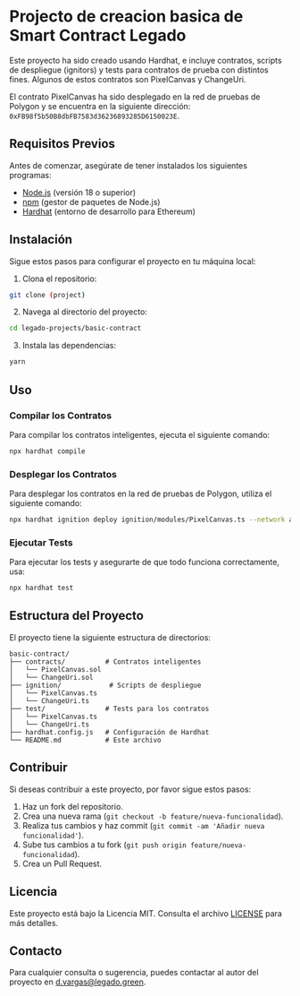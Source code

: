 # Projecto de creacion basica de Smart Contract Legado

Este proyecto ha sido creado usando Hardhat, e incluye contratos, scripts de despliegue (ignitors) y tests para contratos de prueba con distintos fines. Algunos de estos contratos son PixelCanvas y ChangeUri.

El contrato PixelCanvas ha sido desplegado en la red de pruebas de Polygon y se encuentra en la siguiente dirección: `0xFB98f5b50B8dbFB7583d36236893285D6150023E`.

## Requisitos Previos

Antes de comenzar, asegúrate de tener instalados los siguientes programas:

- [Node.js](https://nodejs.org/) (versión 18 o superior)
- [npm](https://www.npmjs.com/) (gestor de paquetes de Node.js)
- [Hardhat](https://hardhat.org/) (entorno de desarrollo para Ethereum)

## Instalación

Sigue estos pasos para configurar el proyecto en tu máquina local:

1. Clona el repositorio:
  ```bash
  git clone (project)
  ```

2. Navega al directorio del proyecto:
  ```bash
  cd legado-projects/basic-contract
  ```

3. Instala las dependencias:
  ```bash
  yarn
  ```

## Uso

### Compilar los Contratos

Para compilar los contratos inteligentes, ejecuta el siguiente comando:
```bash
npx hardhat compile
```

### Desplegar los Contratos

Para desplegar los contratos en la red de pruebas de Polygon, utiliza el siguiente comando:
```bash
npx hardhat ignition deploy ignition/modules/PixelCanvas.ts --network amoy
```

### Ejecutar Tests

Para ejecutar los tests y asegurarte de que todo funciona correctamente, usa:
```bash
npx hardhat test
```

## Estructura del Proyecto

El proyecto tiene la siguiente estructura de directorios:

```
basic-contract/
├── contracts/          # Contratos inteligentes
│   └── PixelCanvas.sol
│   └── ChangeUri.sol
├── ignition/            # Scripts de despliegue
│   └── PixelCanvas.ts
│   └── ChangeUri.ts
├── test/               # Tests para los contratos
│   └── PixelCanvas.ts
│   └── ChangeUri.ts
├── hardhat.config.js   # Configuración de Hardhat
└── README.md           # Este archivo
```

## Contribuir

Si deseas contribuir a este proyecto, por favor sigue estos pasos:

1. Haz un fork del repositorio.
2. Crea una nueva rama (`git checkout -b feature/nueva-funcionalidad`).
3. Realiza tus cambios y haz commit (`git commit -am 'Añadir nueva funcionalidad'`).
4. Sube tus cambios a tu fork (`git push origin feature/nueva-funcionalidad`).
5. Crea un Pull Request.

## Licencia

Este proyecto está bajo la Licencia MIT. Consulta el archivo [LICENSE](LICENSE) para más detalles.

## Contacto

Para cualquier consulta o sugerencia, puedes contactar al autor del proyecto en [d.vargas@legado.green](mailto:d.vargas@legado.green).
